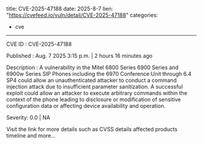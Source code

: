  
title: CVE-2025-47188
date: 2025-8-7
lien: "https://cvefeed.io/vuln/detail/CVE-2025-47188"
categories:
  - cve
---

CVE ID : CVE-2025-47188

Published :  Aug. 7
2025
3:15 p.m. | 2 hours
16 minutes ago

Description : A vulnerability in the Mitel 6800 Series
6900 Series
and 6900w Series SIP Phones
including the 6970 Conference Unit through 6.4 SP4
could allow an unauthenticated attacker to conduct a command injection attack due to insufficient parameter sanitization. A successful exploit could allow an attacker to execute arbitrary commands within the context of the phone
leading to disclosure or modification of sensitive configuration data or affecting device availability and operation.

Severity: 0.0 | NA

Visit the link for more details
such as CVSS details
affected products
timeline
and more...
